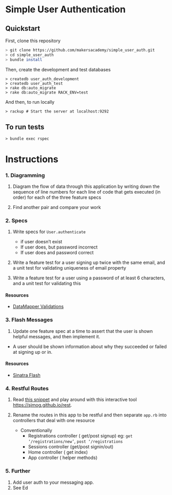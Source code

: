 # Simple User Authentication

## Quickstart

First, clone this repository

```bash
> git clone https://github.com/makersacademy/simple_user_auth.git
> cd simple_user_auth
> bundle install
```
Then, create the development and test databases
```
> createdb user_auth_development
> createdb user_auth_test
> rake db:auto_migrate
> rake db:auto_migrate RACK_ENV=test
```
And then, to run locally
```
> rackup # Start the server at localhost:9292
```

## To run tests
```
> bundle exec rspec
```

# Instructions


### 1. Diagramming

1. Diagram the flow of data through this application by writing down the sequence of line numbers for each line of code that gets executed (in order) for each of the three feature specs

2. Find another pair and compare your work

### 2. Specs

1. Write specs for `User.authenticate`
    - if user doesn’t exist
    - If user does, but password incorrect
    - If user does and password correct

2. Write a feature test for a user signing up twice with the same email, and a unit test for validating uniqueness of email property

3. Write a feature test for a user using a password of at least 6 characters, and a unit test for validating this

#### Resources
- [DataMapper Validations](http://datamapper.org/docs/validations.html)

### 3. Flash Messages

1. Update one feature spec at a time to assert that the user is shown helpful messages, and then implement it.
  - A user should be shown information about why they succeeded or failed at signing up or in.

#### Resources
- [Sinatra Flash](https://github.com/SFEley/sinatra-flash)

### 4. Restful Routes

1. Read [this snippet](https://github.com/makersacademy/course/blob/master/pills/rest.md) and play around with this interactive tool https://sjmog.github.io/rest.

2. Rename the routes in this app to be restful and then separate `app.rb` into controllers that deal with one resource
    - Conventionally
        - Registrations controller ( get/post signup) eg: `get ‘/registrations/new’`, `post ‘/registrations`
        - Sessions controller (get/post signin/out)
        - Home controller ( get index)
        - App controller ( helper methods)

### 5. Further

1. Add user auth to your messaging app.
2. See Ed
